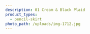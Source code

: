 ```yaml
---
description: 01 Cream & Black Plaid
product_types:
  - pencil-skirt
photo_path: /uploads/img-1712.jpg
---
```

